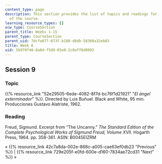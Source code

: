 ```yaml
---
content_type: page
description: This section provides the list of topics and readings for the sixth week
  of the course.
learning_resource_types: []
ocw_type: CourseSection
parent_title: Weeks 1-15
parent_type: CourseSection
parent_uid: 7dcfa077-073f-b180-d8db-58360a32eb03
title: Week 6
uid: 5b978f40-8a8d-f5d9-85e8-2c8aff0d8992
---
```


Session 9
---------

### Topic

{{% resource_link "52e29505-6ede-4082-8f7d-bc76f1d21921" "_El ángel exterminador_" %}}. Directed by Luis Buñuel. Black and White, 95 min. Producciones Gustavo Alatriste, 1962.

### Reading

 Freud, Sigmund. Excerpt from “The Uncanny.” _The Standard Edition of the Complete Psychological Works of Sigmund Freud, Volume XVII_. Hogarth Press, 1964. pp. 358-361. ASIN: B0045EIZRM

« {{% resource_link 42c7a8da-002e-868c-a005-cae63ef0db23 "Previous" %}} | {{% resource_link 729e205f-e0fd-600e-d160-7834ae72cd31 "Next" %}} »